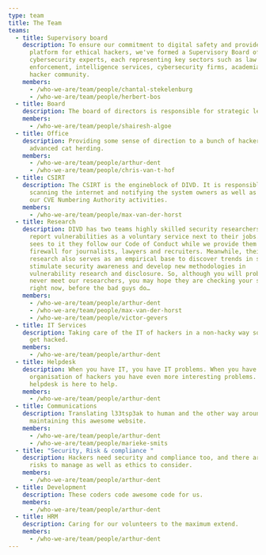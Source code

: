 ```yaml
---
type: team
title: The Team
teams:
  - title: Supervisory board
    description: To ensure our commitment to digital safety and provide a strong
      platform for ethical hackers, we've formed a Supervisory Board of
      cybersecurity experts, each representing key sectors such as law
      enforcement, intelligence services, cybersecurity firms, academia, and the
      hacker community.
    members:
      - /who-we-are/team/people/chantal-stekelenburg
      - /who-we-are/team/people/herbert-bos
  - title: Board
    description: The board of directors is responsible for strategic leadership of DIVD.
    members:
      - /who-we-are/team/people/shairesh-algoe
  - title: Office
    description: Providing some sense of direction to a bunch of hackers, aka
      advanced cat herding.
    members:
      - /who-we-are/team/people/arthur-dent
      - /who-we-are/team/people/chris-van-t-hof
  - title: CSIRT
    description: The CSIRT is the engineblock of DIVD. It is responsible for
      scanning the internet and notifying the system owners as well as running
      our CVE Numbering Authority activities.
    members:
      - /who-we-are/team/people/max-van-der-horst
  - title: Research
    description: DIVD has two teams highly skilled security researchers who seek and
      report vulnerabilities as a voluntary service next to their jobs. DIVD
      sees to it they follow our Code of Conduct while we provide them a
      firewall for journalists, lawyers and recruiters. Meanwhile, their
      research also serves as an empirical base to discover trends in security,
      stimulate security awareness and develop new methodologies in
      vulnerability research and disclosure. So, although you will probably
      never meet our researchers, you may hope they are checking your systems
      right now, before the bad guys do…
    members:
      - /who-we-are/team/people/arthur-dent
      - /who-we-are/team/people/max-van-der-horst
      - /who-we-are/team/people/victor-gevers
  - title: IT Services
    description: Taking care of the IT of hackers in a non-hacky way so they don’t
      get hacked.
    members:
      - /who-we-are/team/people/arthur-dent
  - title: Helpdesk
    description: When you have IT, you have IT problems. When you have an
      organisation of hackers you have even more interesting problems. Team
      helpdesk is here to help.
    members:
      - /who-we-are/team/people/arthur-dent
  - title: Communications
    description: Translating l33tsp3ak to human and the other way around as well as
      maintaining this awesome website.
    members:
      - /who-we-are/team/people/arthur-dent
      - /who-we-are/team/people/marieke-smits
  - title: "Security, Risk & compliance "
    description: Hackers need security and compliance too, and there are plenty of
      risks to manage as well as ethics to consider.
    members:
      - /who-we-are/team/people/arthur-dent
  - title: Development
    description: These coders code awesome code for us.
    members:
      - /who-we-are/team/people/arthur-dent
  - title: HRM
    description: Caring for our volunteers to the maximum extend.
    members:
      - /who-we-are/team/people/arthur-dent
---
```

